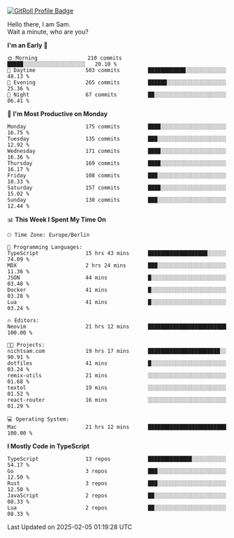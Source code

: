 <a href="https://gitroll.io/profile/u8g4G6FTZM7WSCSqTRPGSHZygT4O2" target="_blank"><img src="https://gitroll.io/api/badges/profiles/v1/u8g4G6FTZM7WSCSqTRPGSHZygT4O2?theme=nord" alt="GitRoll Profile Badge"/></a>

Hello there, I am Sam.  
Wait a minute, who are you?
  
<!--START_SECTION:waka-->
**I'm an Early 🐤** 

```text
🌞 Morning                210 commits         █████░░░░░░░░░░░░░░░░░░░░   20.10 % 
🌆 Daytime                503 commits         ████████████░░░░░░░░░░░░░   48.13 % 
🌃 Evening                265 commits         ██████░░░░░░░░░░░░░░░░░░░   25.36 % 
🌙 Night                  67 commits          ██░░░░░░░░░░░░░░░░░░░░░░░   06.41 % 
```
📅 **I'm Most Productive on Monday** 

```text
Monday                   175 commits         ████░░░░░░░░░░░░░░░░░░░░░   16.75 % 
Tuesday                  135 commits         ███░░░░░░░░░░░░░░░░░░░░░░   12.92 % 
Wednesday                171 commits         ████░░░░░░░░░░░░░░░░░░░░░   16.36 % 
Thursday                 169 commits         ████░░░░░░░░░░░░░░░░░░░░░   16.17 % 
Friday                   108 commits         ███░░░░░░░░░░░░░░░░░░░░░░   10.33 % 
Saturday                 157 commits         ████░░░░░░░░░░░░░░░░░░░░░   15.02 % 
Sunday                   130 commits         ███░░░░░░░░░░░░░░░░░░░░░░   12.44 % 
```


📊 **This Week I Spent My Time On** 

```text
🕑︎ Time Zone: Europe/Berlin

💬 Programming Languages: 
TypeScript               15 hrs 43 mins      ███████████████████░░░░░░   74.09 % 
MDX                      2 hrs 24 mins       ███░░░░░░░░░░░░░░░░░░░░░░   11.36 % 
JSON                     44 mins             █░░░░░░░░░░░░░░░░░░░░░░░░   03.48 % 
Docker                   41 mins             █░░░░░░░░░░░░░░░░░░░░░░░░   03.28 % 
Lua                      41 mins             █░░░░░░░░░░░░░░░░░░░░░░░░   03.24 % 

🔥 Editors: 
Neovim                   21 hrs 12 mins      █████████████████████████   100.00 % 

🐱‍💻 Projects: 
nichtsam.com             19 hrs 17 mins      ███████████████████████░░   90.91 % 
dotfiles                 41 mins             █░░░░░░░░░░░░░░░░░░░░░░░░   03.24 % 
remix-utils              21 mins             ░░░░░░░░░░░░░░░░░░░░░░░░░   01.68 % 
textol                   19 mins             ░░░░░░░░░░░░░░░░░░░░░░░░░   01.52 % 
react-router             16 mins             ░░░░░░░░░░░░░░░░░░░░░░░░░   01.29 % 

💻 Operating System: 
Mac                      21 hrs 12 mins      █████████████████████████   100.00 % 
```

**I Mostly Code in TypeScript** 

```text
TypeScript               13 repos            ██████████████░░░░░░░░░░░   54.17 % 
Go                       3 repos             ███░░░░░░░░░░░░░░░░░░░░░░   12.50 % 
Rust                     3 repos             ███░░░░░░░░░░░░░░░░░░░░░░   12.50 % 
JavaScript               2 repos             ██░░░░░░░░░░░░░░░░░░░░░░░   08.33 % 
Lua                      2 repos             ██░░░░░░░░░░░░░░░░░░░░░░░   08.33 % 
```




 Last Updated on 2025-02-05 01:19:28 UTC
<!--END_SECTION:waka-->
